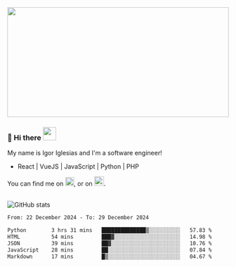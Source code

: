 <img src="https://c.tenor.com/KjVxfRrrncUAAAAd/matrix.gif" width="100%" height="250px">

### 🔭 Hi there <img src="https://raw.githubusercontent.com/MartinHeinz/MartinHeinz/master/wave.gif" width="30px">


My name is Igor Iglesias and I'm a software engineer!
<br>

<ul>
  <li> React | VueJS | JavaScript | Python | PHP </li>
</ul>
You can find me on <a href="https://twitter.com/IgorIglesias5"><img src="https://i.imgur.com/JLLlB5S.png" width="20px"></a>, or on <a href="https://www.linkedin.com/in/igor-iglesias-62478428/"><img src="https://i.imgur.com/PXyIkWx.png" width="22px"></a>.

<br>
<br>

![GitHub stats](https://github-readme-stats.vercel.app/api?username=igoiglesias&show_icons=true&count_private=true&theme=chartreuse-dark&hide_title=true)

<!--START_SECTION:waka-->

```txt
From: 22 December 2024 - To: 29 December 2024

Python        3 hrs 31 mins   ██████████████▒░░░░░░░░░░   57.83 %
HTML          54 mins         ███▓░░░░░░░░░░░░░░░░░░░░░   14.98 %
JSON          39 mins         ██▓░░░░░░░░░░░░░░░░░░░░░░   10.76 %
JavaScript    28 mins         ██░░░░░░░░░░░░░░░░░░░░░░░   07.84 %
Markdown      17 mins         █▒░░░░░░░░░░░░░░░░░░░░░░░   04.67 %
```

<!--END_SECTION:waka-->
